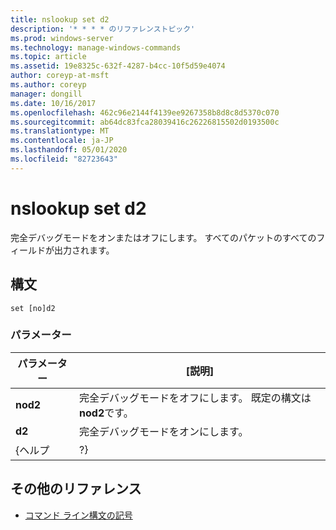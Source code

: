 ```yaml
---
title: nslookup set d2
description: '* * * * のリファレンストピック'
ms.prod: windows-server
ms.technology: manage-windows-commands
ms.topic: article
ms.assetid: 19e8325c-632f-4287-b4cc-10f5d59e4074
author: coreyp-at-msft
ms.author: coreyp
manager: dongill
ms.date: 10/16/2017
ms.openlocfilehash: 462c96e2144f4139ee9267358b8d8c8d5370c070
ms.sourcegitcommit: ab64dc83fca28039416c26226815502d0193500c
ms.translationtype: MT
ms.contentlocale: ja-JP
ms.lasthandoff: 05/01/2020
ms.locfileid: "82723643"
---
```

# <a name="nslookup-set-d2"></a>nslookup set d2



完全デバッグモードをオンまたはオフにします。 すべてのパケットのすべてのフィールドが出力されます。

## <a name="syntax"></a>構文

```
set [no]d2
```

### <a name="parameters"></a>パラメーター

| パラメーター |                             [説明]                              |
|-----------|----------------------------------------------------------------------|
| **nod2**  | 完全デバッグモードをオフにします。 既定の構文は**nod2**です。 |
|  **d2**   |                 完全デバッグモードをオンにします。                  |
|   {ヘルプ   |                                  ?}                                  |

## <a name="additional-references"></a>その他のリファレンス

- [コマンド ライン構文の記号](command-line-syntax-key.md)
